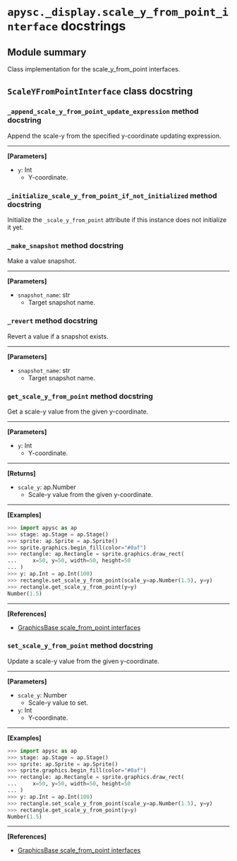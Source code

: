# `apysc._display.scale_y_from_point_interface` docstrings

## Module summary

Class implementation for the scale_y_from_point interfaces.

## `ScaleYFromPointInterface` class docstring

### `_append_scale_y_from_point_update_expression` method docstring

Append the scale-y from the specified y-coordinate updating expression.<hr>

**[Parameters]**

- `y`: Int
  - Y-coordinate.

### `_initialize_scale_y_from_point_if_not_initialized` method docstring

Initialize the `_scale_y_from_point` attribute if this instance does not initialize it yet.

### `_make_snapshot` method docstring

Make a value snapshot.<hr>

**[Parameters]**

- `snapshot_name`: str
  - Target snapshot name.

### `_revert` method docstring

Revert a value if a snapshot exists.<hr>

**[Parameters]**

- `snapshot_name`: str
  - Target snapshot name.

### `get_scale_y_from_point` method docstring

Get a scale-y value from the given y-coordinate.<hr>

**[Parameters]**

- `y`: Int
  - Y-coordinate.

<hr>

**[Returns]**

- `scale_y`: ap.Number
  - Scale-y value from the given y-coordinate.

<hr>

**[Examples]**

```py
>>> import apysc as ap
>>> stage: ap.Stage = ap.Stage()
>>> sprite: ap.Sprite = ap.Sprite()
>>> sprite.graphics.begin_fill(color="#0af")
>>> rectangle: ap.Rectangle = sprite.graphics.draw_rect(
...     x=50, y=50, width=50, height=50
... )
>>> y: ap.Int = ap.Int(100)
>>> rectangle.set_scale_y_from_point(scale_y=ap.Number(1.5), y=y)
>>> rectangle.get_scale_y_from_point(y=y)
Number(1.5)
```

<hr>

**[References]**

- [GraphicsBase scale_from_point interfaces](https://simon-ritchie.github.io/apysc/en/graphics_base_scale_from_point.html)

### `set_scale_y_from_point` method docstring

Update a scale-y value from the given y-coordinate.<hr>

**[Parameters]**

- `scale_y`: Number
  - Scale-y value to set.
- `y`: Int
  - Y-coordinate.

<hr>

**[Examples]**

```py
>>> import apysc as ap
>>> stage: ap.Stage = ap.Stage()
>>> sprite: ap.Sprite = ap.Sprite()
>>> sprite.graphics.begin_fill(color="#0af")
>>> rectangle: ap.Rectangle = sprite.graphics.draw_rect(
...     x=50, y=50, width=50, height=50
... )
>>> y: ap.Int = ap.Int(100)
>>> rectangle.set_scale_y_from_point(scale_y=ap.Number(1.5), y=y)
>>> rectangle.get_scale_y_from_point(y=y)
Number(1.5)
```

<hr>

**[References]**

- [GraphicsBase scale_from_point interfaces](https://simon-ritchie.github.io/apysc/en/graphics_base_scale_from_point.html)